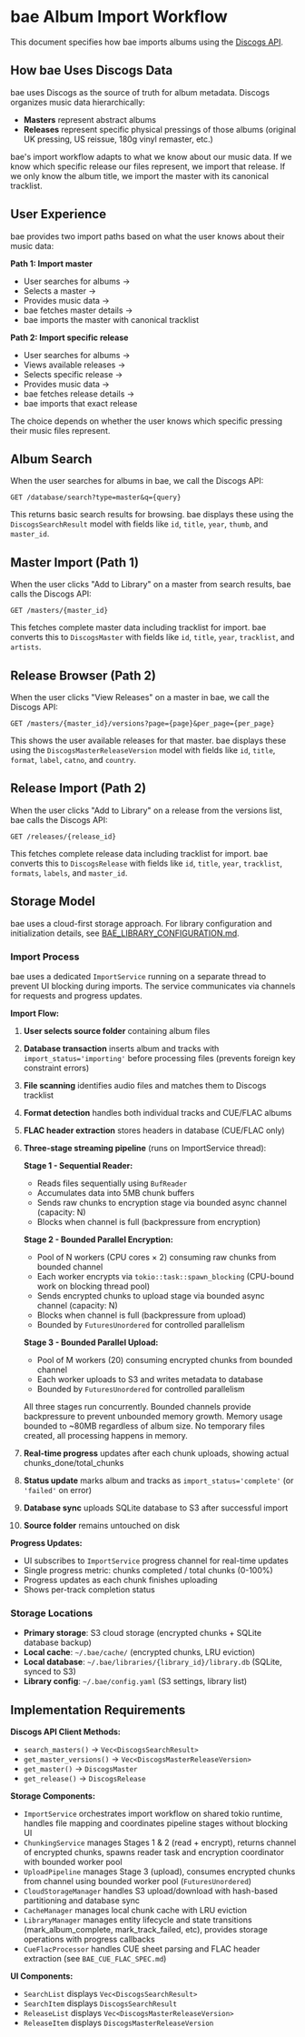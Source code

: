 # bae Album Import Workflow

This document specifies how bae imports albums using the [Discogs API](https://www.discogs.com/developers).

## How bae Uses Discogs Data

bae uses Discogs as the source of truth for album metadata. Discogs organizes music data hierarchically:

- **Masters** represent abstract albums
- **Releases** represent specific physical pressings of those albums (original UK pressing, US reissue, 180g vinyl remaster, etc.)

bae's import workflow adapts to what we know about our music data. If we know which specific release our files represent, we import that release. If we only know the album title, we import the master with its canonical tracklist.


## User Experience

bae provides two import paths based on what the user knows about their music data:

**Path 1: Import master**

- User searches for albums →
- Selects a master →
- Provides music data →
- bae fetches master details →
- bae imports the master with canonical tracklist

**Path 2: Import specific release** 

- User searches for albums →
- Views available releases →
- Selects specific release →
- Provides music data →
- bae fetches release details →
- bae imports that exact release

The choice depends on whether the user knows which specific pressing their music files represent.

## Album Search

When the user searches for albums in bae, we call the Discogs API:

```
GET /database/search?type=master&q={query}
```

This returns basic search results for browsing. bae displays these using the `DiscogsSearchResult` model with fields like `id`, `title`, `year`, `thumb`, and `master_id`.

## Master Import (Path 1)

When the user clicks "Add to Library" on a master from search results, bae calls the Discogs API:

```
GET /masters/{master_id}
```

This fetches complete master data including tracklist for import. bae converts this to `DiscogsMaster` with fields like `id`, `title`, `year`, `tracklist`, and `artists`.

## Release Browser (Path 2)

When the user clicks "View Releases" on a master in bae, we call the Discogs API:

```
GET /masters/{master_id}/versions?page={page}&per_page={per_page}
```

This shows the user available releases for that master. bae displays these using the `DiscogsMasterReleaseVersion` model with fields like `id`, `title`, `format`, `label`, `catno`, and `country`.

## Release Import (Path 2)

When the user clicks "Add to Library" on a release from the versions list, bae calls the Discogs API:

```
GET /releases/{release_id}
```

This fetches complete release data including tracklist for import. bae converts this to `DiscogsRelease` with fields like `id`, `title`, `year`, `tracklist`, `formats`, `labels`, and `master_id`.

## Storage Model

bae uses a cloud-first storage approach. For library configuration and initialization details, see [BAE_LIBRARY_CONFIGURATION.md](BAE_LIBRARY_CONFIGURATION.md).

### Import Process

bae uses a dedicated `ImportService` running on a separate thread to prevent UI blocking during imports. The service communicates via channels for requests and progress updates.

**Import Flow:**
1. **User selects source folder** containing album files
2. **Database transaction** inserts album and tracks with `import_status='importing'` before processing files (prevents foreign key constraint errors)
3. **File scanning** identifies audio files and matches them to Discogs tracklist
4. **Format detection** handles both individual tracks and CUE/FLAC albums
5. **FLAC header extraction** stores headers in database (CUE/FLAC only)
6. **Three-stage streaming pipeline** (runs on ImportService thread):
   
   **Stage 1 - Sequential Reader:**
   - Reads files sequentially using `BufReader`
   - Accumulates data into 5MB chunk buffers
   - Sends raw chunks to encryption stage via bounded async channel (capacity: N)
   - Blocks when channel is full (backpressure from encryption)
   
   **Stage 2 - Bounded Parallel Encryption:**
   - Pool of N workers (CPU cores × 2) consuming raw chunks from bounded channel
   - Each worker encrypts via `tokio::task::spawn_blocking` (CPU-bound work on blocking thread pool)
   - Sends encrypted chunks to upload stage via bounded async channel (capacity: N)
   - Blocks when channel is full (backpressure from upload)
   - Bounded by `FuturesUnordered` for controlled parallelism
   
   **Stage 3 - Bounded Parallel Upload:**
   - Pool of M workers (20) consuming encrypted chunks from bounded channel
   - Each worker uploads to S3 and writes metadata to database
   - Bounded by `FuturesUnordered` for controlled parallelism
   
   All three stages run concurrently. Bounded channels provide backpressure to prevent unbounded memory growth. Memory usage bounded to ~80MB regardless of album size. No temporary files created, all processing happens in memory.

7. **Real-time progress** updates after each chunk uploads, showing actual chunks_done/total_chunks
8. **Status update** marks album and tracks as `import_status='complete'` (or `'failed'` on error)
9. **Database sync** uploads SQLite database to S3 after successful import
10. **Source folder** remains untouched on disk

**Progress Updates:**
- UI subscribes to `ImportService` progress channel for real-time updates
- Single progress metric: chunks completed / total chunks (0-100%)
- Progress updates as each chunk finishes uploading
- Shows per-track completion status

### Storage Locations
- **Primary storage**: S3 cloud storage (encrypted chunks + SQLite database backup)
- **Local cache**: `~/.bae/cache/` (encrypted chunks, LRU eviction)
- **Local database**: `~/.bae/libraries/{library_id}/library.db` (SQLite, synced to S3)
- **Library config**: `~/.bae/config.yaml` (S3 settings, library list)


## Implementation Requirements

**Discogs API Client Methods:**
- `search_masters()` → `Vec<DiscogsSearchResult>`
- `get_master_versions()` → `Vec<DiscogsMasterReleaseVersion>`
- `get_master()` → `DiscogsMaster`
- `get_release()` → `DiscogsRelease`

**Storage Components:**
- `ImportService` orchestrates import workflow on shared tokio runtime, handles file mapping and coordinates pipeline stages without blocking UI
- `ChunkingService` manages Stages 1 & 2 (read + encrypt), returns channel of encrypted chunks, spawns reader task and encryption coordinator with bounded worker pool
- `UploadPipeline` manages Stage 3 (upload), consumes encrypted chunks from channel using bounded worker pool (`FuturesUnordered`)
- `CloudStorageManager` handles S3 upload/download with hash-based partitioning and database sync
- `CacheManager` manages local chunk cache with LRU eviction
- `LibraryManager` manages entity lifecycle and state transitions (mark_album_complete, mark_track_failed, etc), provides storage operations with progress callbacks
- `CueFlacProcessor` handles CUE sheet parsing and FLAC header extraction (see `BAE_CUE_FLAC_SPEC.md`)

**UI Components:**
- `SearchList` displays `Vec<DiscogsSearchResult>`
- `SearchItem` displays `DiscogsSearchResult`
- `ReleaseList` displays `Vec<DiscogsMasterReleaseVersion>`
- `ReleaseItem` displays `DiscogsMasterReleaseVersion`